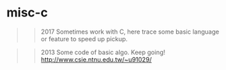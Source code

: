 # misc-c

>> 2017
Sometimes work with C, here trace some basic language or feature to speed up pickup.

>> 2013
Some code of basic algo. Keep going!  http://www.csie.ntnu.edu.tw/~u91029/

